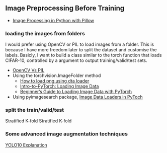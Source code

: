 ## Image Preprocessing Before Training

- [Image Processing in Python with Pillow](https://auth0.com/blog/image-processing-in-python-with-pillow/)


### loading the images from folders
I would prefer using OpenCV or PIL to load images from a folder. This is because I have more freedom later to split the dataset and customise the labels. Basicly, I want to build a class similar to the torch function that loads CIFAR-10, controlled by a argument to output training/valid/test sets.

- [OpenCV Vs PIL](https://www.geeksforgeeks.org/image-processing-opencv-vs-pil/)
- Using the torchvision.ImageFolder method
  - [How to load png using dta loader](https://discuss.pytorch.org/t/how-to-load-png-using-dataloader/17079)
  - [Intro-to-PyTorch: Loading Image Data](https://www.kaggle.com/code/leifuer/intro-to-pytorch-loading-image-data)
  - [Beginner’s Guide to Loading Image Data with PyTorch](https://towardsdatascience.com/beginners-guide-to-loading-image-data-with-pytorch-289c60b7afec)
- Using pyimagesearch package, [Image Data Loaders in PyToch](https://pyimagesearch.com/2021/10/04/image-data-loaders-in-pytorch/)

### split the train/valid/test
Stratified
K-fold
Stratified K-fold

### Some advanced image augmentation techniques

[YOLO10 Explanation](https://medium.com/@saiwadotai/yolov10-explanation-features-and-implementation-c67b49e44120)

